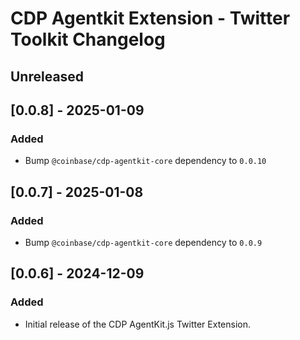 # CDP Agentkit Extension - Twitter Toolkit Changelog

## Unreleased

## [0.0.8] - 2025-01-09

### Added
- Bump `@coinbase/cdp-agentkit-core` dependency to `0.0.10`

## [0.0.7] - 2025-01-08

### Added
- Bump `@coinbase/cdp-agentkit-core` dependency to `0.0.9`

## [0.0.6] - 2024-12-09

### Added

- Initial release of the CDP AgentKit.js Twitter Extension.
